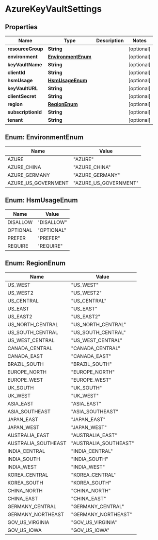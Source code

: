
# AzureKeyVaultSettings

## Properties
Name | Type | Description | Notes
------------ | ------------- | ------------- | -------------
**resourceGroup** | **String** |  |  [optional]
**environment** | [**EnvironmentEnum**](#EnvironmentEnum) |  |  [optional]
**keyVaultName** | **String** |  |  [optional]
**clientId** | **String** |  |  [optional]
**hsmUsage** | [**HsmUsageEnum**](#HsmUsageEnum) |  |  [optional]
**keyVaultURL** | **String** |  |  [optional]
**clientSecret** | **String** |  |  [optional]
**region** | [**RegionEnum**](#RegionEnum) |  |  [optional]
**subscriptionId** | **String** |  |  [optional]
**tenant** | **String** |  |  [optional]


<a name="EnvironmentEnum"></a>
## Enum: EnvironmentEnum
Name | Value
---- | -----
AZURE | &quot;AZURE&quot;
AZURE_CHINA | &quot;AZURE_CHINA&quot;
AZURE_GERMANY | &quot;AZURE_GERMANY&quot;
AZURE_US_GOVERNMENT | &quot;AZURE_US_GOVERNMENT&quot;


<a name="HsmUsageEnum"></a>
## Enum: HsmUsageEnum
Name | Value
---- | -----
DISALLOW | &quot;DISALLOW&quot;
OPTIONAL | &quot;OPTIONAL&quot;
PREFER | &quot;PREFER&quot;
REQUIRE | &quot;REQUIRE&quot;


<a name="RegionEnum"></a>
## Enum: RegionEnum
Name | Value
---- | -----
US_WEST | &quot;US_WEST&quot;
US_WEST2 | &quot;US_WEST2&quot;
US_CENTRAL | &quot;US_CENTRAL&quot;
US_EAST | &quot;US_EAST&quot;
US_EAST2 | &quot;US_EAST2&quot;
US_NORTH_CENTRAL | &quot;US_NORTH_CENTRAL&quot;
US_SOUTH_CENTRAL | &quot;US_SOUTH_CENTRAL&quot;
US_WEST_CENTRAL | &quot;US_WEST_CENTRAL&quot;
CANADA_CENTRAL | &quot;CANADA_CENTRAL&quot;
CANADA_EAST | &quot;CANADA_EAST&quot;
BRAZIL_SOUTH | &quot;BRAZIL_SOUTH&quot;
EUROPE_NORTH | &quot;EUROPE_NORTH&quot;
EUROPE_WEST | &quot;EUROPE_WEST&quot;
UK_SOUTH | &quot;UK_SOUTH&quot;
UK_WEST | &quot;UK_WEST&quot;
ASIA_EAST | &quot;ASIA_EAST&quot;
ASIA_SOUTHEAST | &quot;ASIA_SOUTHEAST&quot;
JAPAN_EAST | &quot;JAPAN_EAST&quot;
JAPAN_WEST | &quot;JAPAN_WEST&quot;
AUSTRALIA_EAST | &quot;AUSTRALIA_EAST&quot;
AUSTRALIA_SOUTHEAST | &quot;AUSTRALIA_SOUTHEAST&quot;
INDIA_CENTRAL | &quot;INDIA_CENTRAL&quot;
INDIA_SOUTH | &quot;INDIA_SOUTH&quot;
INDIA_WEST | &quot;INDIA_WEST&quot;
KOREA_CENTRAL | &quot;KOREA_CENTRAL&quot;
KOREA_SOUTH | &quot;KOREA_SOUTH&quot;
CHINA_NORTH | &quot;CHINA_NORTH&quot;
CHINA_EAST | &quot;CHINA_EAST&quot;
GERMANY_CENTRAL | &quot;GERMANY_CENTRAL&quot;
GERMANY_NORTHEAST | &quot;GERMANY_NORTHEAST&quot;
GOV_US_VIRGINIA | &quot;GOV_US_VIRGINIA&quot;
GOV_US_IOWA | &quot;GOV_US_IOWA&quot;



